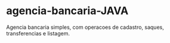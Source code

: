 # agencia-bancaria-JAVA
Agencia bancaria simples, com operacoes de cadastro, saques, transferencias e listagem.
